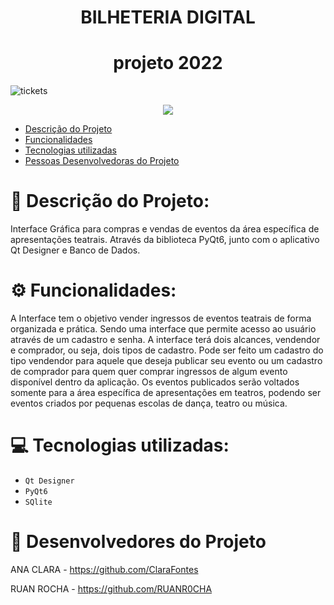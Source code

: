 <h1 align="center">  BILHETERIA DIGITAL  </h1>
<h1 align="center">  projeto 2022        </h1>

![tickets](https://user-images.githubusercontent.com/107974193/177388710-bcd47032-046c-44bf-94ba-ec90bd4db534.png)

<p align="center">
<img src="http://img.shields.io/static/v1?label=STATUS&message=EM%20DESENVOLVIMENTO&color=GREEN&style=for-the-badge"/>
</p>
     
- [Descrição do Projeto](#descrição-do-projeto)
- [Funcionalidades](#funcionalidades)
- [Tecnologias utilizadas](#tecnologias-utilizadas)
- [Pessoas Desenvolvedoras do Projeto](#pessoas-desenvolvedoras-do-projeto)
 
 
# 📝 Descrição do Projeto:
 
 Interface Gráfica para compras e vendas de eventos da área específica de apresentações teatrais. Através da biblioteca PyQt6, junto com o aplicativo Qt Designer e Banco de Dados. 
 
# ⚙️ Funcionalidades:
 
 A Interface tem o objetivo vender ingressos de eventos teatrais de forma organizada e prática. Sendo uma interface que permite acesso ao usuário através de um cadastro e senha. A interface terá dois alcances, vendendor e comprador, ou seja, dois tipos de cadastro. Pode ser feito um cadastro do tipo vendendor para aquele que deseja publicar seu evento ou um cadastro de comprador para quem quer comprar ingressos de algum evento disponível dentro da aplicação. Os eventos publicados serão voltados somente para a área específica de apresentações em teatros, podendo ser eventos criados por pequenas escolas de dança, teatro ou música. 

# 💻 Tecnologias utilizadas:

- ``Qt Designer``
- ``PyQt6``
- ``SQlite``

# 👥 Desenvolvedores do Projeto

 ANA CLARA - https://github.com/ClaraFontes
 
 RUAN ROCHA - https://github.com/RUANR0CHA